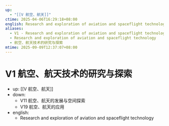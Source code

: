 ```yaml
---
up:
  - "[[V 航空、航天]]"
ctime: 2025-04-06T16:29:18+08:00
english: Research and exploration of aviation and spaceflight technology
aliases:
  - V1 - Research and exploration of aviation and spaceflight technology
  - Research and exploration of aviation and spaceflight technology
  - 航空、航天技术的研究与探索
mtime: 2025-09-09T12:37:07+08:00
---
```


# V1 航空、航天技术的研究与探索

- up: [[V 航空、航天]]
- down:
	- V11 航空、航天的发展与空间探索
	- V19 航空、航天的应用
- english:
	- Research and exploration of aviation and spaceflight technology
